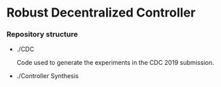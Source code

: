 # Robust Decentralized Controller



### Repository structure ###

* ./CDC

    Code used to generate the experiments in the CDC 2019 submission.

* ./Controller Synthesis
